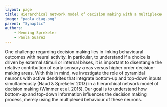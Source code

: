 ```yaml
---
layout: page
title: Hierarchical network model of decision making with a multiplexed neural code in the sensory circuit
image: "paola_diag.png"
parent: "Synaptic"
authors:
    - Henning Sprekeler
    - Paola Suarez
---
```

One challenge regarding decision making lies in linking behavioural outcomes with neural activity. In particular, to understand if a choice is driven by external stimuli or internal biases, it is important to disentangle the relative contribution of early sensory areas versus higher order decision-making areas. With this in mind, we investigate the role of pyramidal neurons with active dendrites that integrate bottom-up and top-down inputs simultaneously (Naud & Sprekeler 2018) in a hierarchical network model of decision making (Wimmer et al. 2015). Our goal is to understand how bottom-up and top-down information influences the decision making process, merely using the multiplexed behaviour of these neurons.
